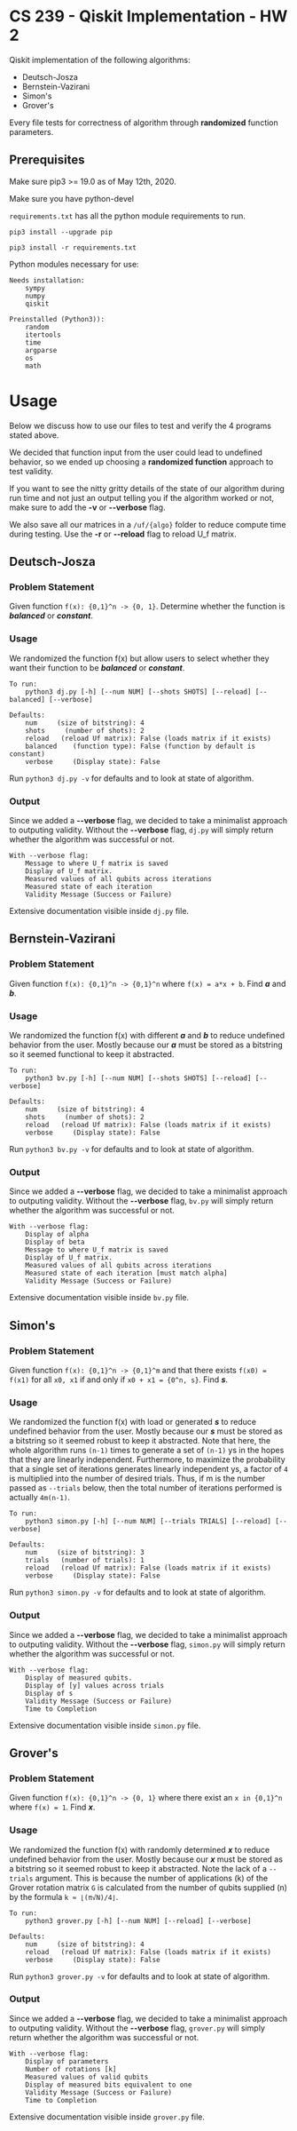 # CS 239 - Qiskit Implementation - HW 2

Qiskit implementation of the following algorithms:

- Deutsch-Josza
- Bernstein-Vazirani
- Simon's
- Grover's

Every file tests for correctness of algorithm through **randomized** function parameters. 

## Prerequisites

Make sure pip3 >= 19.0 as of May 12th, 2020. 

Make sure you have python-devel

```requirements.txt``` has all the python module requirements to run.

```
pip3 install --upgrade pip

pip3 install -r requirements.txt
```

Python modules necessary for use:
```
Needs installation:
    sympy
    numpy
    qiskit

Preinstalled (Python3)):
    random
    itertools
    time
    argparse
    os
    math
```

# Usage
Below we discuss how to use our files to test and verify the 4 programs stated above.

We decided that function input from the user could lead to undefined behavior, so we ended up choosing a **randomized function** approach to test validity. 

If you want to see the nitty gritty details of the state of our algorithm during run time and not just an output telling you if the algorithm worked or not, make sure to add the **-v** or **--verbose** flag.

We also save all our matrices in a `/uf/{algo}` folder to reduce compute time during testing. Use the **-r** or **--reload** flag to reload U_f matrix.

## Deutsch-Josza

### Problem Statement
Given function `f(x): {0,1}^n -> {0, 1}`. Determine whether the function is ***balanced*** or ***constant***.

### Usage
We randomized the function f(x) but allow users to select whether they want their function to be ***balanced*** or ***constant***.

```
To run:
    python3 dj.py [-h] [--num NUM] [--shots SHOTS] [--reload] [--balanced] [--verbose]

Defaults:
    num     (size of bitstring): 4
    shots     (number of shots): 2
    reload   (reload Uf matrix): False (loads matrix if it exists)
    balanced    (function type): False (function by default is constant)
    verbose     (Display state): False
```

Run `python3 dj.py -v` for defaults and to look at state of algorithm. 

### Output
Since we added a **--verbose** flag, we decided to take a minimalist approach to outputing validity. Without the **--verbose** flag, `dj.py` will simply return whether the algorithm was successful or not. 

```
With --verbose flag:
    Message to where U_f matrix is saved
    Display of U_f matrix.
    Measured values of all qubits across iterations
    Measured state of each iteration
    Validity Message (Success or Failure)
```

Extensive documentation visible inside `dj.py` file.

## Bernstein-Vazirani

### Problem Statement
Given function `f(x): {0,1}^n -> {0,1}^n` where `f(x) = a*x + b`. Find ***a*** and ***b***.

### Usage
We randomized the function f(x) with different ***a*** and ***b*** to reduce undefined behavior from the user. Mostly because our ***a*** must be stored as a bitstring so it seemed functional to keep it abstracted.

```
To run:
    python3 bv.py [-h] [--num NUM] [--shots SHOTS] [--reload] [--verbose]

Defaults:
    num     (size of bitstring): 4
    shots     (number of shots): 2
    reload   (reload Uf matrix): False (loads matrix if it exists)
    verbose     (Display state): False
```

Run `python3 bv.py -v` for defaults and to look at state of algorithm. 

### Output
Since we added a **--verbose** flag, we decided to take a minimalist approach to outputing validity. Without the **--verbose** flag, `bv.py` will simply return whether the algorithm was successful or not. 

```
With --verbose flag:
    Display of alpha
    Display of beta
    Message to where U_f matrix is saved
    Display of U_f matrix.
    Measured values of all qubits across iterations
    Measured state of each iteration [must match alpha]
    Validity Message (Success or Failure)
```

Extensive documentation visible inside `bv.py` file.

## Simon's

### Problem Statement
Given function `f(x): {0,1}^n -> {0,1}^m` and that there exists `f(x0) = f(x1)` for all `x0, x1` if and only if `x0 + x1 = {0^n, s}`. Find ***s***.

### Usage
We randomized the function f(x) with load or generated ***s*** to reduce undefined behavior from the user. Mostly because our ***s*** must be stored as a bitstring so it seemed robust to keep it abstracted.
Note that here, the whole algorithm runs `(n-1)` times to generate a set of `(n-1)` ys in the hopes that they are linearly independent.
Furthermore, to maximize the probability that a single set of iterations generates linearly independent ys, a factor of `4` is multiplied into the number of desired trials.
Thus, if m is the number passed as `--trials` below, then the total number of iterations performed is actually `4m(n-1)`.

```
To run:
    python3 simon.py [-h] [--num NUM] [--trials TRIALS] [--reload] [--verbose]

Defaults:
    num     (size of bitstring): 3
    trials   (number of trials): 1
    reload   (reload Uf matrix): False (loads matrix if it exists)
    verbose     (Display state): False
```

Run `python3 simon.py -v` for defaults and to look at state of algorithm. 

### Output
Since we added a **--verbose** flag, we decided to take a minimalist approach to outputing validity. Without the **--verbose** flag, `simon.py` will simply return whether the algorithm was successful or not. 

```
With --verbose flag:
    Display of measured qubits.
    Display of [y] values across trials 
    Display of s
    Validity Message (Success or Failure)
    Time to Completion
```

Extensive documentation visible inside `simon.py` file.

## Grover's

### Problem Statement
Given function `f(x): {0,1}^n -> {0, 1}` where there exist an `x in {0,1}^n` where `f(x) = 1`. Find ***x***.

### Usage
We randomized the function f(x) with randomly determined ***x*** to reduce undefined behavior from the user. Mostly because our ***x*** must be stored as a bitstring so it seemed robust to keep it abstracted.
Note the lack of a `--trials` argument.
This is because the number of applications (k) of the Grover rotation matrix `G` is calculated from the number of qubits supplied (n) by the formula `k ≈ ⌊(π√N)/4⌋`.

```
To run:
    python3 grover.py [-h] [--num NUM] [--reload] [--verbose]

Defaults:
    num     (size of bitstring): 4
    reload   (reload Uf matrix): False (loads matrix if it exists)
    verbose     (Display state): False
```

Run `python3 grover.py -v` for defaults and to look at state of algorithm. 

### Output
Since we added a **--verbose** flag, we decided to take a minimalist approach to outputing validity. Without the **--verbose** flag, `grover.py` will simply return whether the algorithm was successful or not. 

```
With --verbose flag:
    Display of parameters
    Number of rotations [k]
    Measured values of valid qubits
    Display of measured bits equivalent to one
    Validity Message (Success or Failure)
    Time to Completion
```

Extensive documentation visible inside `grover.py` file.
